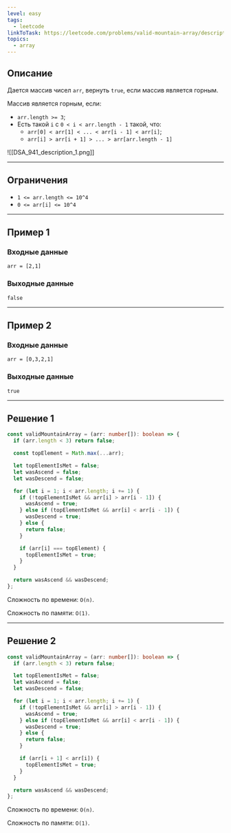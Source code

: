 ```yaml
---
level: easy
tags:
  - leetcode
linkToTask: https://leetcode.com/problems/valid-mountain-array/description/
topics:
  - array
---
```

## Описание

Дается массив чисел `arr`, вернуть `true`, если массив является горным.

Массив является горным, если:
- `arr.length >= 3`;
- Есть такой `i` с  `0 < i < arr.length - 1` такой, что:
	- `arr[0] < arr[1] < ... < arr[i - 1] < arr[i]`;
	- `arr[i] > arr[i + 1] > ... > arr[arr.length - 1]`

![[DSA_941_description_1.png]]

---
## Ограничения

- `1 <= arr.length <= 10^4`
- `0 <= arr[i] <= 10^4`

---
## Пример 1

### Входные данные

```
arr = [2,1]
```
### Выходные данные

```
false
```

---
## Пример 2

### Входные данные

```
arr = [0,3,2,1]
```
### Выходные данные

```
true
```

---
## Решение 1

```typescript
const validMountainArray = (arr: number[]): boolean => {
  if (arr.length < 3) return false;

  const topElement = Math.max(...arr);

  let topElementIsMet = false;
  let wasAscend = false;
  let wasDescend = false;

  for (let i = 1; i < arr.length; i += 1) {
    if (!topElementIsMet && arr[i] > arr[i - 1]) {
      wasAscend = true;
    } else if (topElementIsMet && arr[i] < arr[i - 1]) {
      wasDescend = true;
    } else {
      return false;
    }

    if (arr[i] === topElement) {
      topElementIsMet = true;
    }
  }

  return wasAscend && wasDescend;
};
```

Сложность по времени: `O(n)`.

Сложность по памяти: `O(1)`.

---
## Решение 2

```typescript
const validMountainArray = (arr: number[]): boolean => {
  if (arr.length < 3) return false;

  let topElementIsMet = false;
  let wasAscend = false;
  let wasDescend = false;

  for (let i = 1; i < arr.length; i += 1) {
    if (!topElementIsMet && arr[i] > arr[i - 1]) {
      wasAscend = true;
    } else if (topElementIsMet && arr[i] < arr[i - 1]) {
      wasDescend = true;
    } else {
      return false;
    }

    if (arr[i + 1] < arr[i]) {
      topElementIsMet = true;
    }
  }

  return wasAscend && wasDescend;
};
```

Сложность по времени: `O(n)`.

Сложность по памяти: `O(1)`.
